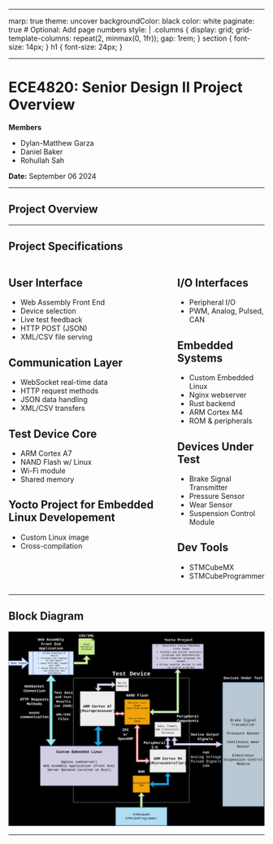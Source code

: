 ----
marp: true
theme: uncover
backgroundColor: black
color: white
paginate: true  # Optional: Add page numbers
style: |
  .columns {
    display: grid;
    grid-template-columns: repeat(2, minmax(0, 1fr));
    gap: 1rem;
  }
  section {
    font-size: 14px;
  }
  h1 {
    font-size: 24px;
  }

----
# ECE4820: Senior Design II Project Overview

**Members**
- Dylan-Matthew Garza
- Daniel Baker
- Rohullah Sah

**Date:** September 06 2024

----
## Project Overview


----
## Project Specifications


<div class="columns">
<div>

## User Interface
- Web Assembly Front End
- Device selection
- Live test feedback
- HTTP POST (JSON)
- XML/CSV file serving

## Communication Layer
- WebSocket real-time data
- HTTP request methods
- JSON data handling
- XML/CSV transfers

## Test Device Core
- ARM Cortex A7
- NAND Flash w/ Linux
- Wi-Fi module
- Shared memory

## Yocto Project for Embedded Linux Developement
- Custom Linux image
- Cross-compilation


</div>
<div>

## I/O Interfaces
- Peripheral I/O
- PWM, Analog, Pulsed, CAN

## Embedded Systems
- Custom Embedded Linux
- Nginx webserver
- Rust backend
- ARM Cortex M4
- ROM & peripherals



## Devices Under Test
- Brake Signal Transmitter
- Pressure Sensor
- Wear Sensor
- Suspension Control Module

## Dev Tools
- STMCubeMX
- STMCubeProgrammer

</div>
</div>

----
## Block Diagram

![height:600px](block_diagram.drawio.png)

----
